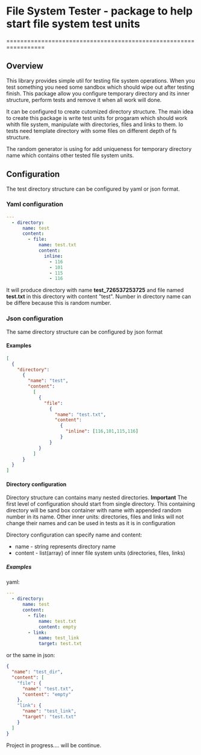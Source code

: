 # File System Tester - package to help start file system test units

=================================================================

## Overview

This library provides simple util for testing file system operations.
When you test something you need some sandbox which should wipe out after testing finish.
This package allow you configure temporary directory and its inner structure, perform tests and
remove it when all work will done.

It can be configured to create cutomized directory structure.
The main idea to create this package is write test units for progaram which
should work whith file system, manipulate with directories, files and links to them.
Io tests need template directory with some files on different depth of fs structure.

The random generator is using for add uniqueness for temporary directory name which
contains other tested file system units.

## Configuration

The test directory structure can be configured by yaml or json format.

### Yaml configuration

```yaml
---
  - directory:
      name: test
      content:
        - file:
            name: test.txt
            content:
              inline:            
                - 116            
                - 101            
                - 115            
                - 116
```

It will produce directory with name **test_726537253725** and file named **test.txt** in this directory with content "test".
Number in directory name can be differe because this is random number.

### Json configuration

The same directory structure can be configured by json format
#### Examples

```json
[
  {
    "directory": 
      {
        "name": "test",
        "content":
          [
            {
              "file":
                {
                  "name": "test.txt",
                  "content":
                    {
                      "inline": [116,101,115,116]
                    }
                }
            }
          ]
      }
  }
]
```

#### Directory configuration

Directory structure can contains many nested directories. **Important** The first level of configuration should start from
single directory. This containing directory will be sand box container with name with appended random number in its name.
Other inner units: directories, files and links will not change their names and can be used in tests as it is in configuration

Directory configuration can specify name and content:

- name -  string represents directory name
- content - list(array) of inner file system units (directories, files, links)

##### Examples

yaml: 

```yaml
---
  - directory:
      name: test
      content:
        - file:
            name: test.txt
            content: empty
        - link:
            name: test_link
            target: test.txt
```

or the same in json:

```json
{
  "name": "test_dir",
  "content": [
    "file": {
      "name": "test.txt",
      "content": "empty"
    },
    "link": {
      "name": "test_link",
      "target": "test.txt"
    }
  ]
}
```
Project in progress.... will be continue.
